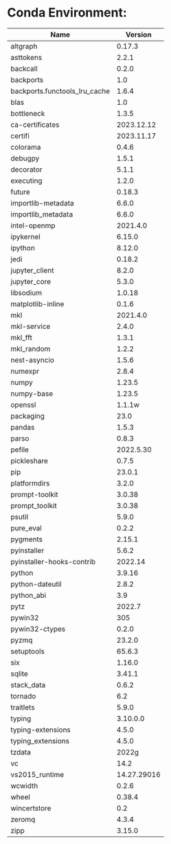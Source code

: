 # Conda Environment:

__Name__ | __Version__    
---------|---------------
altgraph     |             0.17.3     
asttokens    |            2.2.1      
backcall     |           0.2.0      
backports    |             1.0        
backports.functools_lru_cache | 1.6.4  
blas         |             1.0        
bottleneck   |             1.3.5      
ca-certificates   |        2023.12.12 
certifi           |        2023.11.17 
colorama     |             0.4.6      
debugpy      |             1.5.1      
decorator    |             5.1.1      
executing    |             1.2.0      
future       |             0.18.3     
importlib-metadata   |     6.6.0      
importlib_metadata   |     6.6.0      
intel-openmp     |         2021.4.0   
ipykernel        |         6.15.0     
ipython          |         8.12.0     
jedi             |         0.18.2     
jupyter_client   |         8.2.0      
jupyter_core     |         5.3.0      
libsodium        |         1.0.18     
matplotlib-inline    |     0.1.6      
mkl          |             2021.4.0   
mkl-service      |         2.4.0      
mkl_fft          |         1.3.1      
mkl_random       |         1.2.2      
nest-asyncio     |         1.5.6      
numexpr          |         2.8.4      
numpy            |         1.23.5     
numpy-base       |         1.23.5     
openssl          |         1.1.1w     
packaging        |         23.0       
pandas           |         1.5.3      
parso            |         0.8.3      
pefile           |         2022.5.30  
pickleshare      |         0.7.5      
pip              |         23.0.1     
platformdirs     |         3.2.0      
prompt-toolkit   |         3.0.38     
prompt_toolkit   |         3.0.38     
psutil           |         5.9.0      
pure_eval        |         0.2.2      
pygments         |         2.15.1     
pyinstaller      |         5.6.2      
pyinstaller-hooks-contrib | 2022.14    
python           |         3.9.16     
python-dateutil  |         2.8.2      
python_abi       |         3.9        
pytz             |         2022.7     
pywin32          |         305        
pywin32-ctypes   |         0.2.0      
pyzmq            |         23.2.0     
setuptools       |         65.6.3     
six              |         1.16.0     
sqlite           |         3.41.1     
stack_data       |         0.6.2      
tornado          |         6.2        
traitlets        |         5.9.0      
typing           |         3.10.0.0   
typing-extensions    |     4.5.0      
typing_extensions    |     4.5.0      
tzdata           |         2022g      
vc               |         14.2       
vs2015_runtime   |         14.27.29016
wcwidth          |         0.2.6  
wheel            |         0.38.4 
wincertstore     |         0.2   
zeromq           |         4.3.4
zipp             |         3.15.0            
